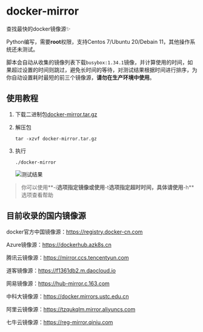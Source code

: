 # docker-mirror

查找最快的docker镜像源:sparkles:

Python编写，需要**root**权限，支持Centos 7/Ubuntu 20/Debain 11，其他操作系统还未测试。

脚本会自动从收集的镜像列表下载`busybox:1.34.1`镜像，并计算使用的时间，如果超过设置的时间则跳过，避免长时间的等待，对测试结果根据时间进行排序，为你自动设置耗时最短的前三个镜像源，**请勿在生产环境中使用**。

## 使用教程

1. 下载二进制包[docker-mirror.tar.gz](https://github.com/jiaxinonly/docker-mirror/releases/download/0.1.1/docker-mirror.tar.gz)

2. 解压包

   ```shell
   tar -xzvf docker-mirror.tar.gz
   ```

3. 执行

   ```shell
   ./docker-mirror
   ```

   ![测试结果](https://source.accepted.fun/image/article/image-20211107183157773.png)

> 你可以使用**-i**选项指定镜像或使用**-t**选项指定超时时间，具体请使用**-h**选项查看帮助

## 目前收录的国内镜像源

docker官方中国镜像源：https://registry.docker-cn.com

Azure镜像源：https://dockerhub.azk8s.cn

腾讯云镜像源：https://mirror.ccs.tencentyun.com

道客镜像源：https://f1361db2.m.daocloud.io

网易镜像源：https://hub-mirror.c.163.com

中科大镜像源：https://docker.mirrors.ustc.edu.cn

阿里云镜像源：https://tzqukqlm.mirror.aliyuncs.com

七牛云镜像源：https://reg-mirror.qiniu.com